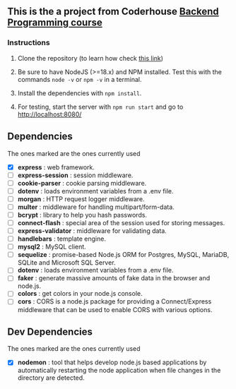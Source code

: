## This is the a project from Coderhouse [Backend Programming course ](http://https://www.coderhouse.es/online/programacion-backend "link")

### Instructions

1. Clone the repository (to learn how check [this link](https://docs.github.com/en/desktop/contributing-and-collaborating-using-github-desktop/adding-and-cloning-repositories/cloning-and-forking-repositories-from-github-desktop))

2. Be sure to have NodeJS (>=18.x) and NPM installed. Test this with the commands `node -v` or `npm -v` in a terminal.

3. Install the dependencies with `npm install`.

4. For testing, start the server with `npm run start` and go to [http://localhost:8080/](http://localhost:8080/)

## Dependencies

The ones marked are the ones currently used

- [x]  **express** : web framework.
- [ ]  **express-session** : session middleware.
- [ ]  **cookie-parser** : cookie parsing middleware.
- [ ]  **dotenv** : loads environment variables from a .env file.
- [ ]  **morgan** : HTTP request logger middleware.
- [ ]  **multer** : middleware for handling multipart/form-data.
- [ ]  **bcrypt** : library to help you hash passwords.
- [ ]  **connect-flash** : special area of the session used for storing messages.
- [ ]  **express-validator** : middleware for validating data.
- [ ]  **handlebars** : template engine.
- [ ]  **mysql2** : MySQL client.
- [ ]  **sequelize** : promise-based Node.js ORM for Postgres, MySQL, MariaDB, SQLite and Microsoft SQL Server.
- [ ]  **dotenv** : loads environment variables from a .env file.
- [ ]  **faker** : generate massive amounts of fake data in the browser and node.js.
- [ ]  **colors** : get colors in your node.js console.
- [ ]  **cors** : CORS is a node.js package for providing a Connect/Express middleware that can be used to enable CORS with various options.

## Dev Dependencies

The ones marked are the ones currently used

- [x]  **nodemon** : tool that helps develop node.js based applications by automatically restarting the node application when file changes in the directory are detected.

